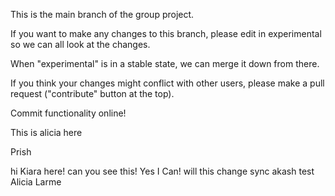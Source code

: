 This is the main branch of the group project.

If you want to make any changes to this branch, please edit in experimental so we can all look at the changes.

When "experimental" is in a stable state, we can merge it down from there.

If you think your changes might conflict with other users, please make a pull request ("contribute" button at the top).

Commit functionality online!

This is alicia here

Prish

 hi Kiara here!
  can you see this! 
  Yes I Can!
  will this change sync
  akash test
  Alicia Larme